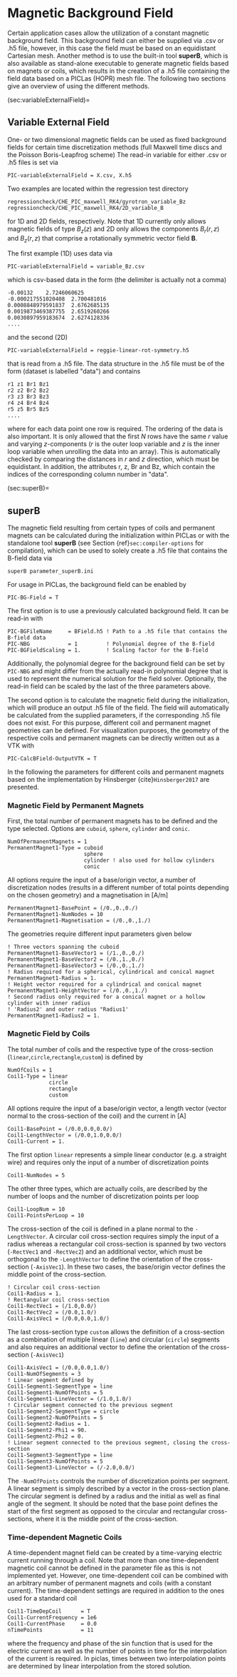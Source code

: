# Magnetic Background Field

Certain application cases allow the utilization of a constant magnetic background field.
This background field can either be supplied via .csv or .h5 file, however, in this case the field must be based on an equidistant
Cartesian mesh.
Another method is to use the built-in tool **superB**, which is also available as stand-alone executable to generate magnetic fields
based on magnets or coils, which results in the creation of a .h5 file containing the field data based on a PICLas (HOPR) mesh file.
The following two sections give an overview of using the different methods.

(sec:variableExternalField)=
## Variable External Field

One- or two dimensional magnetic fields can be used as fixed background fields for certain time discretization methods (full Maxwell
time discs and the Poisson Boris-Leapfrog scheme)
The read-in variable for either .csv or .h5 files is set via

    PIC-variableExternalField = X.csv, X.h5

Two examples are located within the regression test directory

    regressioncheck/CHE_PIC_maxwell_RK4/gyrotron_variable_Bz
    regressioncheck/CHE_PIC_maxwell_RK4/2D_variable_B

for 1D and 2D fields, respectively. Note that 1D currently only allows magnetic fields of type $B_{z}(z)$ and 2D only allows the 
components $B_{r}(r,z)$ and $B_{z}(r,z)$ that comprise a rotationally symmetric vector field $\textbf{B}$.

The first example (1D) uses data via

    PIC-variableExternalField = variable_Bz.csv

which is csv-based data in the form (the delimiter is actually not a comma)

    -0.00132 	2.7246060625
    -0.000217551020408	2.700481016
    0.0008848979591837	2.6762685135
    0.0019873469387755	2.6519260266
    0.0030897959183674	2.6274128336
    ....

and the second (2D)

    PIC-variableExternalField = reggie-linear-rot-symmetry.h5 

that is read from a .h5 file.
The data structure in the .h5 file must be of the form (dataset is labelled "data") and contains

    r1 z1 Br1 Bz1
    r2 z2 Br2 Bz2
    r3 z3 Br3 Bz3
    r4 z4 Br4 Bz4
    r5 z5 Br5 Bz5
    ....

where for each data point one row is required.
The ordering of the data is also important.
It is only allowed that the first $N$ rows have the same $r$ value and varying $z$-components ($r$ is the outer loop variable and
$z$ is the inner loop variable when unrolling the data into an array).
This is automatically checked by comparing the distances in $r$ and $z$ direction, which must be equidistant.
In addition, the attributes r, z, Br and Bz, which contain the indices of the corresponding column number in "data".

(sec:superB)=
## superB
The magnetic field resulting from certain types of coils and permanent magnets can be calculated during the initialization within 
PICLas or with the standalone tool **superB** (see Section {ref}`sec:compiler-options` for compilation), which can be used to solely
create a .h5 file that contains the B-field data via

    superB parameter_superB.ini

For usage in PICLas, the background field can be enabled by

    PIC-BG-Field = T

The first option is to use a previously calculated background field. It can be read-in with

    PIC-BGFileName     = BField.h5 ! Path to a .h5 file that contains the B-field data
    PIC-NBG            = 1         ! Polynomial degree of the B-field
    PIC-BGFieldScaling = 1.        ! Scaling factor for the B-field

Additionally, the polynomial degree for the background field can be set by ``PIC-NBG`` and might differ from the actually read-in
polynomial degree that is used to represent the numerical solution for the field solver. Optionally, the read-in field can be
scaled by the last of the three parameters above.

The second option is to calculate the magnetic field during the initialization, which will produce an output .h5 file of the field.
The field will automatically be calculated from the supplied parameters, if the corresponding .h5 file does not exist.
For this purpose, different coil and permanent magnet geometries can be defined. For visualization purposes, the geometry of the
respective coils and permanent magnets can be directly written out as a VTK with

    PIC-CalcBField-OutputVTK = T

In the following the parameters for different coils and permanent magnets based on the implementation by Hinsberger {cite}`Hinsberger2017` are presented.

### Magnetic Field by Permanent Magnets

First, the total number of permanent magnets has to be defined and the type selected. Options are `cuboid`, `sphere`, `cylinder` and `conic`.

    NumOfPermanentMagnets = 1
    PermanentMagnet1-Type = cuboid
                            sphere
                            cylinder ! also used for hollow cylinders
                            conic

All options require the input of a base/origin vector, a number of discretization nodes (results in a different number of total
points depending on the chosen geometry) and a magnetisation in [A/m]

    PermanentMagnet1-BasePoint = (/0.,0.,0./)
    PermanentMagnet1-NumNodes = 10
    PermanentMagnet1-Magnetisation = (/0.,0.,1./)

The geometries require different input parameters given below

    ! Three vectors spanning the cuboid
    PermanentMagnet1-BaseVector1 = (/1.,0.,0./)
    PermanentMagnet1-BaseVector2 = (/0.,1.,0./)
    PermanentMagnet1-BaseVector3 = (/0.,0.,1./)
    ! Radius required for a spherical, cylindrical and conical magnet
    PermanentMagnet1-Radius = 1.
    ! Height vector required for a cylindrical and conical magnet
    PermanentMagnet1-HeightVector = (/0.,0.,1./)
    ! Second radius only required for a conical magnet or a hollow cylinder with inner radius
    ! 'Radius2' and outer radius "Radius1'
    PermanentMagnet1-Radius2 = 1.

### Magnetic Field by Coils

The total number of coils and the respective type of the cross-section (`linear`,`circle`,`rectangle`,`custom`) is defined by

    NumOfCoils = 1
    Coil1-Type = linear
                 circle
                 rectangle
                 custom

All options require the input of a base/origin vector, a length vector (vector normal to the cross-section of the coil) and the
current in [A]

    Coil1-BasePoint = (/0.0,0.0,0.0/)
    Coil1-LengthVector = (/0.0,1.0,0.0/)
    Coil1-Current = 1.

The first option `linear` represents a simple linear conductor (e.g. a straight wire) and requires only the input of a number of
discretization points

    Coil1-NumNodes = 5

The other three types, which are actually coils, are described by the number of loops and the number of discretization points per loop

    Coil1-LoopNum = 10
    Coil1-PointsPerLoop = 10

The cross-section of the coil is defined in a plane normal to the `-LengthVector`. A circular coil cross-section requires simply
the input of a radius whereas a rectangular coil cross-section is spanned by two vectors (`-RectVec1` and `-RectVec2`) and an
additional vector, which must be orthogonal to the `-LengthVector` to define the orientation of the cross-section (`-AxisVec1`).
In these two cases, the base/origin vector defines the middle point of the cross-section.

    ! Circular coil cross-section
    Coil1-Radius = 1.
    ! Rectangular coil cross-section
    Coil1-RectVec1 = (/1.0,0.0/)
    Coil1-RectVec2 = (/0.0,1.0/)
    Coil1-AxisVec1 = (/0.0,0.0,1.0/)

The last cross-section type `custom` allows the definition of a cross-section as a combination of multiple linear (`line`) and
circular (`circle`) segments and also requires an additional vector to define the orientation of the cross-section (`-AxisVec1`)

    Coil1-AxisVec1 = (/0.0,0.0,1.0/)
    Coil1-NumOfSegments = 3
    ! Linear segment defined by
    Coil1-Segment1-SegmentType = line
    Coil1-Segment1-NumOfPoints = 5
    Coil1-Segment1-LineVector = (/1.0,1.0/)
    ! Circular segment connected to the previous segment
    Coil1-Segment2-SegmentType = circle
    Coil1-Segment2-NumOfPoints = 5
    Coil1-Segment2-Radius = 1.
    Coil1-Segment2-Phi1 = 90.
    Coil1-Segment2-Phi2 = 0.
    ! Linear segment connected to the previous segment, closing the cross-section
    Coil1-Segment3-SegmentType = line
    Coil1-Segment3-NumOfPoints = 5
    Coil1-Segment3-LineVector = (/-2.0,0.0/)

The `-NumOfPoints` controls the number of discretization points per segment. A linear segment is simply described by a vector in
the cross-section plane. The circular segment is defined by a radius and the initial as well as final angle of the segment.
It should be noted that the base point defines the start of the first segment as opposed to the circular and rectangular
cross-sections, where it is the middle point of the cross-section.

### Time-dependent Magnetic Coils
A time-dependent magnet field can be created by a time-varying electric current running through a coil.
Note that more than one time-dependent magnetic coil cannot be defined in the parameter file as this is not implemented yet.
However, one time-dependent coil can be combined with an arbitrary number of permanent magnets and coils (with a constant current).
The time-dependent settings are required in addition to the ones used for a standard coil

    Coil1-TimeDepCoil      = T
    Coil1-CurrentFrequency = 1e6
    Coil1-CurrentPhase     = 0.0
    nTimePoints            = 11

where the frequency and phase of the sin function that is used for the electric current as well as the number of points in time for
the interpolation of the current is required. In piclas, times between two interpolation points are determined by linear
interpolation from the stored solution.
